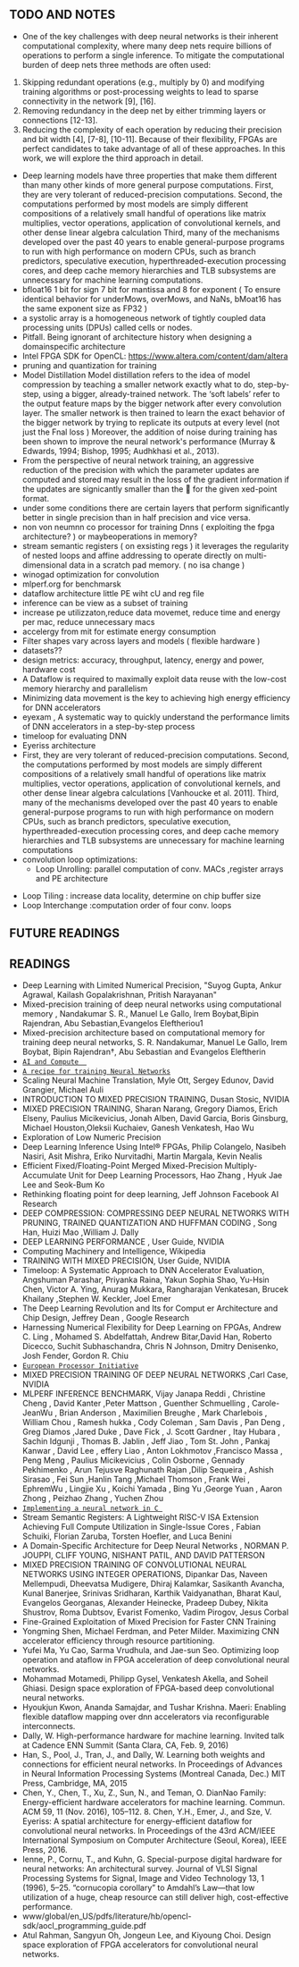 ## TODO AND NOTES
* One of the key challenges with deep neural networks is their inherent
computational complexity, where many deep nets require billions of operations
to perform a single inference. To mitigate the computational burden of deep nets
three methods are often used:
1. Skipping redundant operations (e.g., multiply by 0) and modifying training
algorithms or post-processing weights to lead to sparse connectivity in the
network [9], [16].
2. Removing redundancy in the deep net by either trimming layers or connections
[12-13].
3. Reducing the complexity of each operation by reducing their precision and bit
width [4], [7-8], [10-11].
Because of their flexibility, FPGAs are perfect candidates to take advantage of all of
these approaches. In this work, we will explore the third approach in detail.
 * Deep learning models have three properties that make them different than many other kinds of more general purpose computations. First, they are very tolerant of reduced-precision computations. Second,
the computations performed by most models are simply different compositions of a relatively small handful of operations like matrix multiplies, vector operations, application of convolutional kernels, and other dense linear algebra calculation
Third, many of the mechanisms developed over the past 40 years to enable general-purpose programs to run with high performance on
modern CPUs, such as branch predictors, speculative execution, hyperthreaded-execution processing
cores, and deep cache memory hierarchies and TLB subsystems are unnecessary for machine learning
computations.
* bfloat16 1 bit for sign 7 bit for mantissa and 8 for exponent ( To ensure identical behavior for underMows, overMows, and NaNs, bMoat16 has the same exponent size as FP32 )
* a systolic array is a homogeneous network of tightly coupled data processing units (DPUs) called cells or nodes.
* Pitfall. Being ignorant of architecture history when designing a domainspecific architecture
* Intel FPGA SDK for OpenCL: https://www.altera.com/content/dam/altera
* pruning and quantization for training 
* Model Distillation Model distillation refers to the idea of model compression by teaching a smaller network exactly what to do, step-by-step, using a bigger, already-trained network. The ‘soft labels’ refer to the output feature maps by the bigger network after every convolution layer. The smaller network is then trained to learn the exact behavior of the bigger network by trying to replicate its outputs at every level (not just the Fnal loss ) Moreover, the addition of noise during training has been shown to improve the neural network's performance (Murray & Edwards, 1994; Bishop, 1995; Audhkhasi et al., 2013).
* From the perspective of neural network training, an aggressive reduction of the precision with which the parameter updates are computed and stored may result in the loss of the gradient information if the updates are signicantly smaller than the  for the given xed-point format.
* under some conditions there are certain layers that perform significantly better in single precision than in half precision and vice versa.
* non von neumnn co processor for training Dnns ( exploiting the fpga architecture? )  or maybeoperations in memory? 
* stream semantic registers ( on exsisting regs ) it leverages the regularity of nested loops and affine addressing to operate directly on multi-dimensional data in a scratch pad memory. ( no isa change ) 
* winogad optimization for convolution
* mlperf.org for benchmarsk 
* dataflow architecture little PE wiht cU and reg file 
* inference can be view as a subset of training 
* increase pe utilizzaton,reduce data movemet, reduce time and energy per mac, reduce unnecessary macs
* accelergy from mit for estimate energy consumption
* Filter shapes vary across layers and models ( flexible hardware )
* datasets??
* design metrics: accuracy, throughput, latency, energy and power, hardware cost
* A Dataflow is required to maximally exploit data reuse with the low-cost memory hierarchy and parallelism
* Minimizing data movement is the key to achieving high energy efficiency for DNN accelerators
* eyexam , A systematic way to quickly understand the performance limits of DNN accelerators in a step-by-step process
* timeloop for evaluating DNN
* Eyeriss architecture
* First, they are very tolerant of reduced-precision computations. Second, the computations performed by most models are simply different compositions of a relatively small handful of operations like matrix multiplies, vector operations, application of convolutional kernels, and other dense linear algebra calculations [Vanhoucke et al. 2011]. Third, many of the mechanisms developed over the past 40 years to enable general-purpose  programs to run with high performance on modern CPUs, such as branch predictors, speculative execution, hyperthreaded-execution processing cores, and deep cache memory hierarchies and TLB subsystems are unnecessary for machine learning computations 
* convolution loop optimizations:
    +	Loop Unrolling: parallel computation of conv. MACs ,register arrays and PE architecture
 + Loop Tiling : increase data locality, determine on chip buffer size
 + Loop Interchange :computation order of four conv. loops


## FUTURE READINGS





## READINGS 

* Deep Learning with Limited Numerical Precision, "Suyog Gupta, Ankur Agrawal, Kailash Gopalakrishnan, Pritish Narayanan"
* Mixed-precision training of deep neural networks using computational memory , Nandakumar S. R., Manuel Le Gallo, Irem Boybat,Bipin Rajendran, Abu Sebastian,Evangelos Eleftheriou1
* Mixed-precision architecture based on computational memory for training deep neural networks, S. R. Nandakumar, Manuel Le Gallo, Irem Boybat, Bipin Rajendran†, Abu Sebastian and Evangelos Eleftherin
*    <a href="https://openai.com/blog/ai-and-compute/" target="_blank">`AI and Compute  `</a>
*  <a href="http://karpathy.github.io/2019/04/25/recipe/ " target="_blank">`A recipe for training Neural Networks`</a>
* Scaling Neural Machine Translation, Myle Ott, Sergey Edunov, David Grangier, Michael Auli
* INTRODUCTION TO MIXED PRECISION TRAINING, Dusan Stosic, NVIDIA
* MIXED PRECISION TRAINING, Sharan Narang, Gregory Diamos, Erich Elseny, Paulius Micikevicius, Jonah Alben, David Garcia, Boris Ginsburg, Michael Houston,Oleksii Kuchaiev, Ganesh Venkatesh, Hao Wu
* Exploration of Low Numeric Precision 
*  Deep Learning Inference Using Intel® FPGAs,  Philip Colangelo, Nasibeh Nasiri, Asit Mishra, Eriko Nurvitadhi, Martin Margala, Kevin Nealis
* Efficient Fixed/Floating-Point Merged Mixed-Precision Multiply-Accumulate Unit for Deep Learning Processors, Hao Zhang , Hyuk Jae Lee  and Seok-Bum Ko 
* Rethinking floating point for deep learning, Jeff Johnson Facebook AI Research
* DEEP COMPRESSION: COMPRESSING DEEP NEURAL NETWORKS WITH PRUNING, TRAINED QUANTIZATION AND HUFFMAN CODING , Song Han, Huizi Mao ,William J. Dally
* DEEP LEARNING PERFORMANCE , User Guide, NVIDIA
* Computing Machinery and Intelligence, Wikipedia
* TRAINING WITH MIXED PRECISION, User Guide, NVIDIA
* Timeloop: A Systematic Approach to DNN Accelerator Evaluation, Angshuman Parashar, Priyanka Raina, Yakun Sophia Shao, Yu-Hsin Chen, Victor A. Ying, Anurag Mukkara, Rangharajan Venkatesan, Brucek Khailany ,Stephen W. Keckler, Joel Emer
* The Deep Learning Revolution and Its for Comput er Architecture and Chip Design, Jeffrey Dean , Google Research
* Harnessing Numerical Flexibility for Deep Learning on FPGAs, Andrew C. Ling , Mohamed S. Abdelfattah, Andrew Bitar,David Han, Roberto Dicecco, Suchit Subhaschandra, Chris N Johnson, Dmitry Denisenko, Josh Fender, Gordon R. Chiu
*  <a href="  https://www.european-processor-initiative.eu/project/epi/" target="_blank">`European Processor Initiative`</a>
* MIXED PRECISION TRAINING OF DEEP NEURAL NETWORKS ,Carl Case, NVIDIA
* MLPERF INFERENCE BENCHMARK, Vijay Janapa Reddi , Christine Cheng , David Kanter ,Peter Mattson , Guenther Schmuelling , Carole-JeanWu , Brian Anderson , Maximilien Breughe , Mark Charlebois , William Chou , Ramesh   hukka , Cody Coleman , Sam Davis , Pan Deng , Greg Diamos ,Jared Duke , Dave Fick , J. Scott Gardner , Itay Hubara , Sachin Idgunji , Thomas B. Jablin , Jeff Jiao , Tom St. John , Pankaj Kanwar , David Lee ,  effery Liao , Anton Lokhmotov ,Francisco Massa , Peng Meng , Paulius Micikevicius , Colin Osborne , Gennady Pekhimenko , Arun Tejusve Raghunath Rajan ,Dilip Sequeira , Ashish Sirasao , Fei Sun ,Hanlin Tang  ,Michael Thomson , Frank Wei , EphremWu , Lingjie Xu , Koichi Yamada , Bing Yu ,George Yuan , Aaron Zhong , Peizhao Zhang , Yuchen Zhou 
*  <a href="https://www.cs.bham.ac.uk/~jxb/NN/nn.html" target="_blank">`Implementing a neural network in C `</a>
* Stream Semantic Registers: A Lightweight RISC-V ISA Extension Achieving Full Compute Utilization in Single-Issue Cores , Fabian Schuiki, Florian Zaruba, Torsten Hoefler, and Luca Benini
* A Domain-Specific Architecture for Deep Neural Networks , NORMAN P. JOUPPI, CLIFF YOUNG, NISHANT PATIL, AND DAVID PATTERSON
* MIXED PRECISION TRAINING OF CONVOLUTIONAL NEURAL NETWORKS USING INTEGER OPERATIONS, Dipankar Das, Naveen Mellempudi, Dheevatsa Mudigere, Dhiraj Kalamkar, Sasikanth Avancha, Kunal Banerjee, Srinivas Sridharan, Karthik Vaidyanathan, Bharat Kaul, Evangelos Georganas, Alexander Heinecke, Pradeep Dubey, Nikita Shustrov, Roma Dubtsov, Evarist Fomenko, Vadim Pirogov, Jesus Corbal
* Fine-Grained Exploitation of Mixed Precision for Faster CNN Training
* Yongming Shen, Michael Ferdman, and Peter Milder. Maximizing CNN  accelerator  efficiency through resource partitioning.
* Yufei Ma, Yu Cao, Sarma Vrudhula, and Jae-sun Seo. Optimizing loop operation and ataflow in FPGA acceleration of deep convolutional neural networks.
* Mohammad Motamedi, Philipp Gysel, Venkatesh Akella, and Soheil Ghiasi. Design space exploration of FPGA-based deep convolutional  neural networks.  
* Hyoukjun Kwon, Ananda Samajdar, and Tushar Krishna. Maeri: Enabling flexible dataflow mapping over dnn accelerators via reconfigurable interconnects.
* Dally, W. High-performance hardware for machine learning. Invited talk at Cadence ENN Summit (Santa Clara, CA, Feb. 9, 2016)
* Han, S., Pool, J., Tran, J., and Dally, W. Learning both weights  and connections for efficient neural networks. In Proceedings of Advances in Neural Information Processing Systems (Montreal Canada, Dec.) MIT Press, Cambridge, MA, 2015
* Chen, Y., Chen, T., Xu, Z., Sun, N., and Teman, O. DianNao Family: Energy-efficient hardware accelerators for machine learning. Commun. ACM 59, 11 (Nov. 2016), 105–112. 8. Chen, Y.H., Emer, J., and Sze, V. Eyeriss: A spatial architecture for energy-efficient dataflow for  convolutional neural networks. In Proceedings of the 43rd ACM/IEEE International Symposium on Computer Architecture (Seoul, Korea), IEEE Press, 2016.
 * Ienne, P., Cornu, T., and Kuhn, G. Special-purpose digital hardware for neural networks: An architectural survey. Journal of VLSI Signal Processing Systems for Signal, Image and Video Technology 13, 1 (1996), 5–25.
“cornucopia corollary” to Amdahl’s Law—that low utilization of a huge, cheap resource can still deliver high, cost-effective performance.
* www/global/en_US/pdfs/literature/hb/opencl-sdk/aocl_programming_guide.pdf
* Atul Rahman, Sangyun Oh, Jongeun Lee, and Kiyoung Choi. Design space exploration of FPGA accelerators for convolutional neural networks.  



